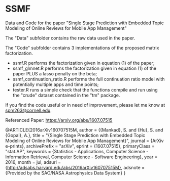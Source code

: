 # SSMF
Data and Code for the paper "Single Stage Prediction with Embedded Topic Modeling of Online Reviews for Mobile App Management"

The "Data" subfolder contains the raw data used in the paper. 

The "Code" subfolder contains 3 implementations of the proposed matrix factorization. 
  + ssmf.R  performs the factorization given in equation (1) of the paper; 
  + ssmf_glmnet.R performs the factorization given in equation (1) of the paper PLUS a lasso penalty on the beta; 
  + ssmf_continuation_ratio.R performs the full continuation ratio model with potentially multiple apps and time points; 
  + tester.R runs a simple check that the functions compile and run using the "crude" dataset contained in the "tm" package. 

If you find the code useful or in need of improvement, please let me know at spm263@cornell.edu.

Referenced Paper: https://arxiv.org/abs/1607.07515

@ARTICLE{2016arXiv160707515M,
   author = {{Mankad}, S. and {Hu}, S. and {Gopal}, A.},
    title = "{Single Stage Prediction with Embedded Topic Modeling of Online Reviews for Mobile App Management}",
  journal = {ArXiv e-prints},
archivePrefix = "arXiv",
   eprint = {1607.07515},
 primaryClass = "stat.AP",
 keywords = {Statistics - Applications, Computer Science - Information Retrieval, Computer Science - Software Engineering},
     year = 2016,
    month = jul,
   adsurl = {http://adsabs.harvard.edu/abs/2016arXiv160707515M},
  adsnote = {Provided by the SAO/NASA Astrophysics Data System}
}

